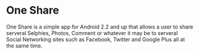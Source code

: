 One Share
========
One Share is a simple app for Android 2.2 and up that allows a user to share serveral Selphies, Photos, Comment or
whatever it may be to serveral Social Networking sites such as Facebook, Twitter and Google Plus all at the same time.
